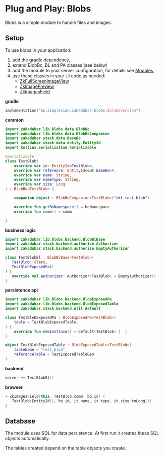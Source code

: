 # Plug and Play: Blobs

Blobs is a simple module to handle files and images.

## Setup

To use blobs in your application:

1. add the gradle dependency,
1. extend BlobBo, BL and PA classes (see below)
1. add the module to your server configuration, for details see [Modules](../../backend/Modules.md),
1. use these classes in your UI code as needed:
    - [ZkFullScreenImageView](../../../../../lib/blobs/src/jsMain/kotlin/zakadabar/lib/blobs/frontend/image/ZkFullScreenImageView.kt)
    - [ZkImagePreview](../../../../../lib/blobs/src/jsMain/kotlin/zakadabar/lib/blobs/frontend/image/ZkImagePreview.kt)
    - [ZkImagesField](../../../../../lib/blobs/src/jsMain/kotlin/zakadabar/lib/blobs/frontend/image/ZkImagesField.kt)

**gradle**

```kotlin
implementation("hu.simplexion.zakadabar:blobs:$blobsVersion")
```

**common**

```kotlin
import zakadabar.lib.blobs.data.BlobBo
import zakadabar.lib.blobs.data.BlobBoCompanion
import zakadabar.stack.data.BaseBo
import zakadabar.stack.data.entity.EntityId
import kotlinx.serialization.Serializable

@Serializable
class TestBlob(
    override var id: EntityId<TestBlob>,
    override var reference: EntityId<out BaseBo>?,
    override var name: String,
    override var mimeType: String,
    override var size: Long
) : BlobBo<TestBlob> {

    companion object : BlobBoCompanion<TestBlob>("zkl-test-blob")

    override fun getBoNamespace() = boNamespace
    override fun comm() = comm

}
```

**business logic**

```kotlin
import zakadabar.lib.blobs.backend.BlobBlBase
import zakadabar.stack.backend.authorize.Authorizer
import zakadabar.stack.backend.authorize.EmptyAuthorizer

class TestBlobBl : BlobBlBase<TestBlob>(
   TestBlob::class,
   TestBlobExposedPa()
) {
   override val authorizer: Authorizer<TestBlob> = EmptyAuthorizer()
}
```

**persistence api**

```kotlin
import zakadabar.lib.blobs.backend.BlobExposedPa
import zakadabar.lib.blobs.backend.BlobExposedTable
import zakadabar.stack.backend.util.default

class TestBlobExposedPa : BlobExposedPa<TestBlob>(
    table = TestBlobExposedTable,
) {
    override fun newInstance() = default<TestBlob> {  }
}

object TestBlobExposedTable : BlobExposedTable<TestBlob>(
    tableName = "test_blob",
    referenceTable = TestExposedTableGen
)
```

**backend**

```kotlin
server += TestBlobBl()
```

**browser**

```kotlin
+ ZkImagesField(this, TestBlob.comm, bo.id) {
   TestBlob(EntityId(), bo.id, it.name, it.type, it.size.toLong())
}
```

## Database

The module uses SQL for data persistence. At first run it creates these SQL
objects automatically.

The tables created depend on the table objects you create.